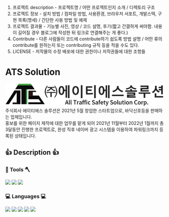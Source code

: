 1. 프로젝트 description - 프로젝트명 / 어떤 프로젝트인지 소개 / 디렉토리 구조
2. 프로젝트 정보 - 설치 방법 / 컴파일 방법, 사용환경, 브라우저 서포트, 개발스텍, 구현 목록(명세) / 간단한 사용 방법 및 예제
3. 프로젝트 결과물 - 기능별 사진, 영상 / 코드 설명, 후기(짧고 간결하게 써야함. 내용이 길어질 경우 블로그에 작성한 뒤 링크로 연결해주는 게 좋다.)
4. Contribute - 다른 사람들이 코드에 contribute하기 쉽도록 방법 설명 / 어떤 류의 contribute를 원하는지 또는 contributing 규칙 등을 적을 수도 있다.
5. LICENSE - 저작물의 수정 배포에 대한 권한이나 저작권들에 대한 조항들



# ATS Solution
<a href="http://atssolution.co.kr/" target="_blank"><img src="/images/로고.JPG" alt="atssolution 로고"></img></a><br/>
주식회사 에이티에스 솔루션은 2021년 5월 창업한 스타트업으로, 바닥신호등을 판매하는 업체입니다.   
홍보를 위한 페이지 제작에 대한 업무를 맡게 되어 2021년 11월부터 2022년 1월까지 총 3달동안 진행한 프로젝트로, 완성 직후 네이버 광고 시스템을 이용하여 파워링크까지 등록된 상태입니다. 

## 👍 Description 👍

### 🔨 Tools 🪓
<img src="https://img.shields.io/badge/-VisualStudioCode-%23007ACC?style=flat-square&logo=VisualStudioCode&logoColor=white" />
<img src="https://img.shields.io/badge/-FileZilla-%23BF0000?style=flat-square&logo=FileZilla&logoColor=white" />
<img src="https://img.shields.io/badge/-GitHub-%23181717?style=flat-square&logo=GitHub&logoColor=white" />


### 💻 Languages 💻 
<img src="https://img.shields.io/badge/-HTML5-%23E34F26?style=flat-square&logo=HTML5&logoColor=white" />
<img src="https://img.shields.io/badge/-CSS3-%231572B6?style=flat-square&logo=CSS3&logoColor=white" />
<img src="https://img.shields.io/badge/-JavaScript-%23F7DF1E?style=flat-square&logo=JavaScript&logoColor=black" />
<img src="https://img.shields.io/badge/-MariaDB-%23003545?style=flat-square&logo=MariaDB&logocolor=%23003545" />
<img src="https://img.shields.io/badge/-PHP-%23777BB4?style=flat-square&logo=PHP&logoColor=white" />

